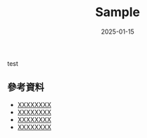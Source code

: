 ﻿---
title: Sample
layout: default
parent: Dot Net
nav_order: 1
description: "...。"
date: 2025-01-15
tags:
  - tag1
  - tag2
nav_exclude: true
---

test



## 參考資料
- <a target="_blank" href="">XXXXXXXX</a>
- <a target="_blank" href="">XXXXXXXX</a>
- <a target="_blank" href="">XXXXXXXX</a>
- <a target="_blank" href="">XXXXXXXX</a>